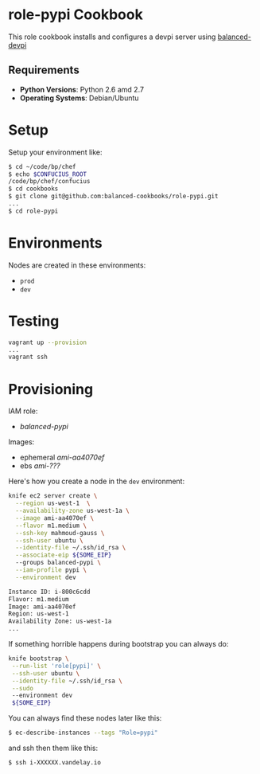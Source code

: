 role-pypi Cookbook
===================

This role cookbook installs and configures a devpi server using
[balanced-devpi](https://github.com/balanced-cookbooks/balanced-devpi)

Requirements
------------
* **Python Versions**: Python 2.6 amd 2.7
* **Operating Systems**: Debian/Ubuntu

Setup
=====

Setup your environment like:

```bash
$ cd ~/code/bp/chef
$ echo $CONFUCIUS_ROOT
/code/bp/chef/confucius
$ cd cookbooks
$ git clone git@github.com:balanced-cookbooks/role-pypi.git
...
$ cd role-pypi

```

Environments
============

Nodes are created in these environments:

- `prod`
- `dev`

Testing
=======

```bash
vagrant up --provision
...
vagrant ssh

```

Provisioning
============

IAM role:
- *balanced-pypi*

Images:
- ephemeral *ami-aa4070ef*
- ebs *ami-???*

Here's how you create a node in the `dev` environment:

```bash
knife ec2 server create \
  --region us-west-1  \
  --availability-zone us-west-1a \
  --image ami-aa4070ef \
  --flavor m1.medium \
  --ssh-key mahmoud-gauss \
  --ssh-user ubuntu \
  --identity-file ~/.ssh/id_rsa \
  --associate-eip ${SOME_EIP}
  --groups balanced-pypi \
  --iam-profile pypi \
  --environment dev

Instance ID: i-800c6cdd
Flavor: m1.medium
Image: ami-aa4070ef
Region: us-west-1
Availability Zone: us-west-1a
...
```

If something horrible happens during bootstrap you can always do:

```bash
knife bootstrap \
 --run-list 'role[pypi]' \
 --ssh-user ubuntu \
 --identity-file ~/.ssh/id_rsa \
 --sudo
 --environment dev
 ${SOME_EIP}

```


You can always find these nodes later like this:

```bash
$ ec-describe-instances --tags "Role=pypi"

```

and ssh then them like this:

```bash
$ ssh i-XXXXXX.vandelay.io

```